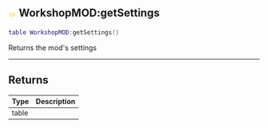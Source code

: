 ## ![shared](.gitbook/assets/shared.png) WorkshopMOD:getSettings


```lua
table WorkshopMOD:getSettings()
```

Returns the mod's settings



------
## Returns

| Type | Description |
| ---- | ----------: |
| table |  |

